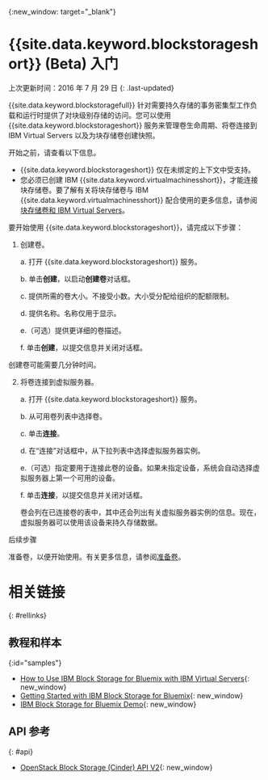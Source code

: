 {:new_window: target="_blank"} 

# {{site.data.keyword.blockstorageshort}} (Beta) 入门

上次更新时间：2016 年 7 月 29 日
{: .last-updated}

{{site.data.keyword.blockstoragefull}} 针对需要持久存储的事务密集型工作负载和运行时提供了对块级别存储的访问。您可以使用 {{site.data.keyword.blockstorageshort}} 服务来管理卷生命周期、将卷连接到 IBM Virtual Servers 以及为块存储卷创建快照。

开始之前，请查看以下信息。

* {{site.data.keyword.blockstorageshort}} 仅在未绑定的上下文中受支持。 
* 您必须已创建 IBM {{site.data.keyword.virtualmachinesshort}}，才能连接块存储卷。要了解有关将块存储卷与 IBM {{site.data.keyword.virtualmachinesshort}} 配合使用的更多信息，请参阅[块存储卷和 IBM Virtual Servers](../../virtualmachines/vm_create.html#storage_BS)。 

要开始使用 {{site.data.keyword.blockstorageshort}}，请完成以下步骤：

1. 创建卷。
   
   a. 打开 {{site.data.keyword.blockstorageshort}} 服务。

   b. 单击**创建**，以启动**创建卷**对话框。

   c.	提供所需的卷大小。不接受小数。大小受分配给组织的配额限制。
   
   d.	提供名称。名称仅用于显示。
   
   e.（可选）提供更详细的卷描述。
   
   f.	单击**创建**，以提交信息并关闭对话框。

  创建卷可能需要几分钟时间。

2. 将卷连接到虚拟服务器。

   a. 打开 {{site.data.keyword.blockstorageshort}} 服务。
   
   b. 从可用卷列表中选择卷。
   
   c.	单击**连接**。
   
   d.	在“连接”对话框中，从下拉列表中选择虚拟服务器实例。 
   
   e.（可选）指定要用于连接此卷的设备。如果未指定设备，系统会自动选择虚拟服务器上第一个可用的设备。
   
   f.	单击**连接**，以提交信息并关闭对话框。
   
   卷会列在已连接卷的表中，其中还会列出有关虚拟服务器实例的信息。现在，虚拟服务器可以使用该设备来持久存储数据。 
 
后续步骤

准备卷，以便开始使用。有关更多信息，请参阅[准备卷](../BlockStorage/blockstorage_preparingvolume.html)。

# 相关链接
{: #rellinks}

## 教程和样本
{:id="samples"}

* [How to Use IBM Block Storage for Bluemix with IBM Virtual Servers](https://developer.ibm.com/bluemix/2016/02/24/use-block-storage-for-bluemix-with-virtual-servers/){: new_window}
* [Getting Started with IBM Block Storage for Bluemix](https://developer.ibm.com/bluemix/2016/02/15/getting-started-with-block-storage/){: new_window}
* [IBM Block Storage for Bluemix Demo](https://www.youtube.com/watch?v=3gCIHYKU1rE&list=PLzpeuWUENMK2d3L5qCITo2GQEt-7r0oqm&index=45){: new_window}

## API 参考
{: #api}
* [OpenStack Block Storage (Cinder) API V2](http://developer.openstack.org/api-ref-blockstorage-v2.html){: new_window}

